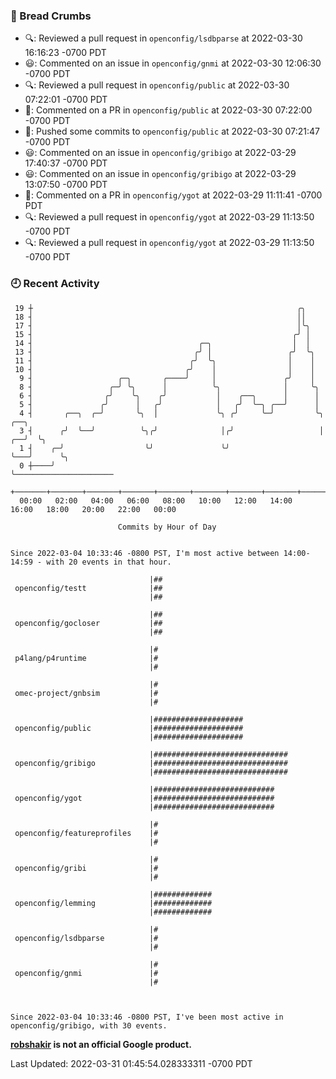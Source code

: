 ### 🍞 Bread Crumbs

 * 🔍: Reviewed a pull request in  `openconfig/lsdbparse` at 2022-03-30 16:16:23 -0700 PDT
 * 😃: Commented on an issue in `openconfig/gnmi` at 2022-03-30 12:06:30 -0700 PDT
 * 🔍: Reviewed a pull request in  `openconfig/public` at 2022-03-30 07:22:01 -0700 PDT
 * 💬: Commented on a PR in  `openconfig/public` at 2022-03-30 07:22:00 -0700 PDT
 * 🚢: Pushed some commits to `openconfig/public` at 2022-03-30 07:21:47 -0700 PDT
 * 😃: Commented on an issue in `openconfig/gribigo` at 2022-03-29 17:40:37 -0700 PDT
 * 😃: Commented on an issue in `openconfig/gribigo` at 2022-03-29 13:07:50 -0700 PDT
 * 💬: Commented on a PR in  `openconfig/ygot` at 2022-03-29 11:11:41 -0700 PDT
 * 🔍: Reviewed a pull request in  `openconfig/ygot` at 2022-03-29 11:13:50 -0700 PDT
 * 🔍: Reviewed a pull request in  `openconfig/ygot` at 2022-03-29 11:13:50 -0700 PDT

### 🕘 Recent Activity
```
 19 ┼                                                           ╭╮
 18 ┤                                                           ││
 17 ┤                                                           │╰╮
 15 ┤                                                          ╭╯ │
 14 ┤                                     ╭─╮                  │  │
 13 ┤                                    ╭╯ │                 ╭╯  ╰╮
 11 ┤                                   ╭╯  ╰╮                │    │
 10 ┤                                  ╭╯    │                │    │
  9 ┤                   ╭─╮       ╭────╯     │               ╭╯    │
  8 ┤                 ╭─╯ ╰╮      │          ╰╮              │     ╰╮
  6 ┤                ╭╯    ╰╮    ╭╯           │    ╭──╮      │      │
  5 ┤               ╭╯      │   ╭╯            │   ╭╯  ╰─╮ ╭──╯      │
  4 ┤       ╭──╮  ╭─╯       ╰╮  │             ╰╮ ╭╯     ╰─╯         ╰╮      ╭──╮
  3 ┤      ╭╯  ╰──╯          ╰╮╭╯              │╭╯                   │   ╭──╯  ╰╮
  1 ┤    ╭─╯                  ╰╯               ╰╯                    ╰───╯      ╰╮
  0 ┼────╯                                                                       ╰──────────────────────
    +───────+───────+───────+───────+───────+───────+───────+───────+───────+───────+───────+───────+────
  00:00   02:00   04:00   06:00   08:00   10:00   12:00   14:00   16:00   18:00   20:00   22:00   00:00   

						Commits by Hour of Day


Since 2022-03-04 10:33:46 -0800 PST, I'm most active between 14:00-14:59 - with 20 events in that hour.

```



```
                               |##
 openconfig/testt              |##
                               |##

                               |##
 openconfig/gocloser           |##
                               |##

                               |#
 p4lang/p4runtime              |#
                               |#

                               |#
 omec-project/gnbsim           |#
                               |#

                               |####################
 openconfig/public             |####################
                               |####################

                               |##############################
 openconfig/gribigo            |##############################
                               |##############################

                               |###########################
 openconfig/ygot               |###########################
                               |###########################

                               |#
 openconfig/featureprofiles    |#
                               |#

                               |#
 openconfig/gribi              |#
                               |#

                               |#############
 openconfig/lemming            |#############
                               |#############

                               |#
 openconfig/lsdbparse          |#
                               |#

                               |#
 openconfig/gnmi               |#
                               |#



Since 2022-03-04 10:33:46 -0800 PST, I've been most active in openconfig/gribigo, with 30 events.

```
**[robshakir](mailto:robjs@google.com) is not an official Google product.**  


Last Updated: 2022-03-31 01:45:54.028333311 -0700 PDT
